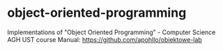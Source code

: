 # object-oriented-programming
Implementations of "Object Oriented Programming" - Computer Science AGH UST course
Manual: https://github.com/apohllo/obiektowe-lab

